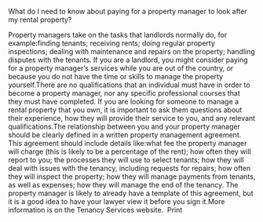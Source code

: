 What do I need to know about paying for a property manager to look after my rental property?

Property managers take on the tasks that landlords normally do, for example:finding tenants;
receiving rents;
doing regular property inspections;
dealing with maintenance and repairs on the property;
handling disputes with the tenants.
If you are a landlord, you might consider paying for a property manager’s services while you are out of the country, or because you do not have the time or skills to manage the property yourself.There are no qualifications that an individual must have in order to become a property manager, nor any specific professional courses that they must have completed. If you are looking for someone to manage a rental property that you own, it is important to ask them questions about their experience, how they will provide their service to you, and any relevant qualifications.The relationship between you and your property manager should be clearly defined in a written property management agreement. This agreement should include details like:what fee the property manager will charge (this is likely to be a percentage of the rent);
how often they will report to you;
the processes they will use to select tenants;
how they will deal with issues with the tenancy, including requests for repairs;
how often they will inspect the property;
how they will manage payments from tenants, as well as expenses;
how they will manage the end of the tenancy.
The property manager is likely to already have a template of this agreement, but it is a good idea to have your lawyer view it before you sign it.More information is on the Tenancy Services website.   Print 